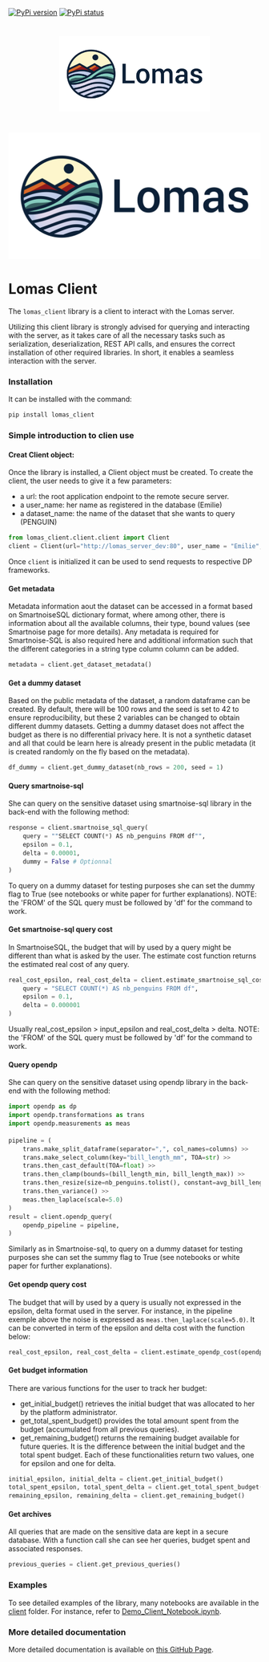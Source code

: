[![PyPi version](https://img.shields.io/pypi/v/lomas_client.svg)](https://pypi.org/project/lomas_client/)
[![PyPi status](https://img.shields.io/pypi/status/lomas_client.svg)](https://pypi.org/project/lomas_client/)

<h1 align="center">
<img src="https://github.com/dscc-admin-ch/lomas/blob/develop/images/lomas_logo_txt.png?raw=true" width="300">
</h1><br>

<picture>
  <source media="(prefers-color-scheme: dark)" srcset="https://github.com/dscc-admin-ch/lomas/blob/develop/images/lomas_logo_darkmode_txt.png?raw=true">
  <img alt="Text changing depending on mode. Light: 'So light!' Dark: 'So dark!'" src="https://github.com/dscc-admin-ch/lomas/blob/develop/images/lomas_logo_txt.png?raw=true">
</picture>

# Lomas Client

The `lomas_client` library is a client to interact with the Lomas server.

Utilizing this client library is strongly advised for querying and interacting with the server, as it takes care of all the necessary tasks such as serialization, deserialization, REST API calls, and ensures the correct installation of other required libraries. In short, it enables a seamless interaction with the server.

### Installation
It can be installed with the command:
```python
pip install lomas_client
```

### Simple introduction to clien use

#### Creat Client object:
Once the library is installed, a Client object must be created. To create the client, the user needs to give it a few parameters:
- a url: the root application endpoint to the remote secure server.
- a user_name: her name as registered in the database (Emilie)
- a dataset_name: the name of the dataset that she wants to query (PENGUIN)

```python
from lomas_client.client.client import Client
client = Client(url="http://lomas_server_dev:80", user_name = "Emilie", dataset_name = "PENGUIN")
```
Once `client` is initialized it can be used to send requests to respective DP frameworks.

#### Get metadata
Metadata information aout the dataset can be accessed in a format based on SmartnoiseSQL dictionary format, where among other, there is information about all the available columns, their type, bound values (see Smartnoise page for more details). Any metadata is required for Smartnoise-SQL is also required here and additional information such that the different categories in a string type column column can be added.

```python
metadata = client.get_dataset_metadata()
```

#### Get a dummy dataset
Based on the public metadata of the dataset, a random dataframe can be created. By default, there will be 100 rows and the seed is set to 42 to ensure reproducibility, but these 2 variables can be changed to obtain different dummy datasets.
Getting a dummy dataset does not affect the budget as there is no differential privacy here. It is not a synthetic dataset and all that could be learn here is already present in the public metadata (it is created randomly on the fly based on the metadata).

```python
df_dummy = client.get_dummy_dataset(nb_rows = 200, seed = 1)
```

####  Query smartnoise-sql
She can query on the sensitive dataset using smartnoise-sql library in the back-end with the following method:
```python
response = client.smartnoise_sql_query(
    query = ""SELECT COUNT(*) AS nb_penguins FROM df"",  
    epsilon = 0.1, 
    delta = 0.00001,
    dummy = False # Optionnal
)
```
To query on a dummy dataset for testing purposes she can set the dummy flag to True (see notebooks or white paper for further explanations).
NOTE: the 'FROM' of the SQL query must be followed by 'df' for the command to work.

####  Get smartnoise-sql query cost
In SmartnoiseSQL, the budget that will by used by a query might be different than what is asked by the user. The estimate cost function returns the estimated real cost of any query.
```python
real_cost_epsilon, real_cost_delta = client.estimate_smartnoise_sql_cost(
    query = "SELECT COUNT(*) AS nb_penguins FROM df", 
    epsilon = 0.1, 
    delta = 0.000001
)
```
Usually real_cost_epsilon > input_epsilon and real_cost_delta > delta.
NOTE: the 'FROM' of the SQL query must be followed by 'df' for the command to work.


#### Query opendp
She can query on the sensitive dataset using opendp library in the back-end with the following method:
```python
import opendp as dp
import opendp.transformations as trans
import opendp.measurements as meas

pipeline = (
    trans.make_split_dataframe(separator=",", col_names=columns) >>
    trans.make_select_column(key="bill_length_mm", TOA=str) >>
    trans.then_cast_default(TOA=float) >>
    trans.then_clamp(bounds=(bill_length_min, bill_length_max)) >>
    trans.then_resize(size=nb_penguins.tolist(), constant=avg_bill_length) >>
    trans.then_variance() >>
    meas.then_laplace(scale=5.0)
)
result = client.opendp_query(
    opendp_pipeline = pipeline, 
)
```

Similarly as in Smartnoise-sql, to query on a dummy dataset for testing purposes she can set the summy flag to True (see notebooks or white paper for further explanations).

####  Get opendp query cost
The budget that will by used by a query is usually not expressed in the epsilon, delta format used in the server. For instance, in the pipeline exemple above the noise is expressed as `meas.then_laplace(scale=5.0)`. It can be converted in term of the epsilon and delta cost with the function below:
```python
real_cost_epsilon, real_cost_delta = client.estimate_opendp_cost(opendp_pipeline = pipeline)
```


#### Get budget information
There are various functions for the user to track her budget:
- get\_initial\_budget() retrieves the initial budget that was allocated to her by the platform administrator.
- get\_total\_spent\_budget() provides the total amount spent from the budget (accumulated from all previous queries).
- get\_remaining\_budget() returns the remaining budget available for future queries. It is the difference between the initial budget and the total spent budget.
Each of these functionalities return two values, one for epsilon and one for delta.

```python
initial_epsilon, initial_delta = client.get_initial_budget()
total_spent_epsilon, total_spent_delta = client.get_total_spent_budget()
remaining_epsilon, remaining_delta = client.get_remaining_budget()
```


#### Get archives
All queries that are made on the sensitive data are kept in a secure database. With a function call she can see her queries, budget spent and associated responses.

```python
previous_queries = client.get_previous_queries()
```


### Examples
To see detailed examples of the library, many notebooks are available  in the [client](https://github.com/dscc-admin-ch/lomas/tree/master/client/notebooks) folder. For instance, refer to [Demo_Client_Notebook.ipynb](https://github.com/dscc-admin-ch/lomas/blob/master/client/notebooks/Demo_Client_Notebook.ipynb).


### More detailed documentation
More detailed documentation is available on [this GitHub Page](https://dscc-admin-ch.github.io/lomas-docs/). 